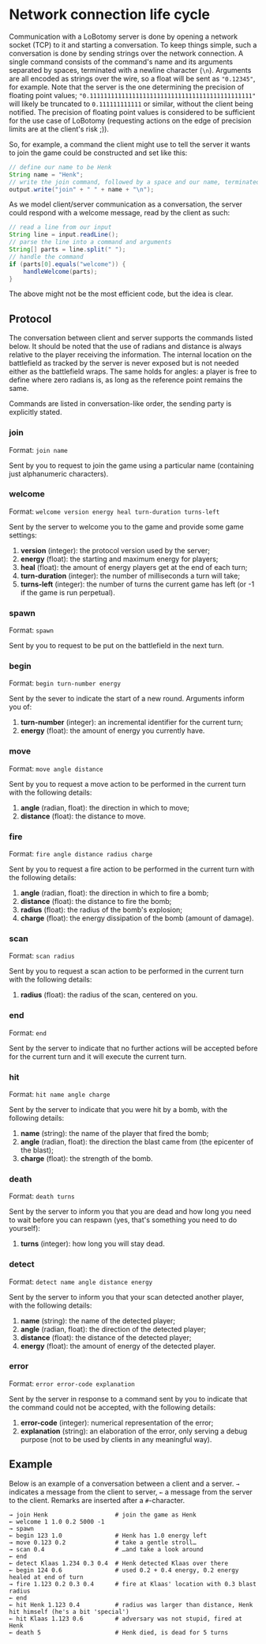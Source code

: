Network connection life cycle
=============================

Communication with a LoBotomy server is done by opening a network socket (TCP) to it and starting a conversation.
To keep things simple, such a conversation is done by sending strings over the network connection.
A single command consists of the command's name and its arguments separated by spaces, terminated with a newline character (`\n`).
Arguments are all encoded as strings over the wire, so a float will be sent as `"0.12345"`, for example.
Note that the server is the one determining the precision of floating point values; `"0.1111111111111111111111111111111111111111111111"` will likely be truncated to `0.111111111111` or similar, without the client being notified.
The precision of floating point values is considered to be sufficient for the use case of LoBotomy (requesting actions on the edge of precision limits are at the client's risk ;)).

So, for example, a command the client might use to tell the server it wants to join the game could be constructed and set like this:

```java
// define our name to be Henk
String name = "Henk";
// write the join command, followed by a space and our name, terminated with a newline
output.write("join" + " " + name + "\n");
```

As we model client/server communication as a conversation, the server could respond with a welcome message, read by the client as such:

```java
// read a line from our input
String line = input.readLine();
// parse the line into a command and arguments
String[] parts = line.split(" ");
// handle the command
if (parts[0].equals("welcome")) {
	handleWelcome(parts);
}
```

The above might not be the most efficient code, but the idea is clear.

Protocol
--------

The conversation between client and server supports the commands listed below.
It should be noted that the use of radians and distance is always relative to the player receiving the information.
The internal location on the battlefield as tracked by the server is never exposed but is not needed either as the battlefield wraps.
The same holds for angles: a player is free to define where zero radians is, as long as the reference point remains the same.

Commands are listed in conversation-like order, the sending party is explicitly stated.

### join
Format: `join name`

Sent by you to request to join the game using a particular name (containing just alphanumeric characters).

### welcome
Format: `welcome version energy heal turn-duration turns-left`

Sent by the server to welcome you to the game and provide some game settings:

1. **version** (integer): the protocol version used by the server;
1. **energy** (float): the starting and maximum energy for players;
1. **heal** (float): the amount of energy players get at the end of each turn;
1. **turn-duration** (integer): the number of milliseconds a turn will take;
1. **turns-left** (integer): the number of turns the current game has left (or -1 if the game is run perpetual).

### spawn
Format: `spawn`

Sent by you to request to be put on the battlefield in the next turn.

### begin
Format: `begin turn-number energy`

Sent by the sever to indicate the start of a new round. Arguments inform you of:

1. **turn-number** (integer): an incremental identifier for the current turn;
1. **energy** (float): the amount of energy you currently have.

### move
Format: `move angle distance`

Sent by you to request a move action to be performed in the current turn with the following details:

1. **angle** (radian, float): the direction in which to move;
1. **distance** (float): the distance to move.

### fire
Format: `fire angle distance radius charge`

Sent by you to request a fire action to be performed in the current turn with the following details:

1. **angle** (radian, float): the direction in which to fire a bomb;
1. **distance** (float): the distance to fire the bomb;
1. **radius** (float): the radius of the bomb's explosion;
1. **charge** (float): the energy dissipation of the bomb (amount of damage).

### scan
Format: `scan radius`

Sent by you to request a scan action to be performed in the current turn with the following details:

1. **radius** (float): the radius of the scan, centered on you.

### end
Format: `end`

Sent by the server to indicate that no further actions will be accepted before for the current turn and it will execute the current turn.

### hit
Format: `hit name angle charge`

Sent by the server to indicate that you were hit by a bomb, with the following details:

1. **name** (string): the name of the player that fired the bomb;
1. **angle** (radian, float): the direction the blast came from (the epicenter of the blast);
1. **charge** (float): the strength of the bomb.

### death
Format: `death turns`

Sent by the server to inform you that you are dead and how long you need to wait before you can respawn (yes, that's something you need to do yourself):

1. **turns** (integer): how long you will stay dead.

### detect
Format: `detect name angle distance energy`

Sent by the server to inform you that your scan detected another player, with the following details:

1. **name** (string): the name of the detected player;
1. **angle** (radian, float): the direction of the detected player;
1. **distance** (float): the distance of the detected player;
1. **energy** (float): the amount of energy of the detected player.

### error
Format: `error error-code explanation`

Sent by the server in response to a command sent by you to indicate that the command could not be accepted, with the following details:

1. **error-code** (integer): numerical representation of the error;
1. **explanation** (string): an elaboration of the error, only serving a debug purpose (not to be used by clients in any meaningful way).

Example
-------

Below is an example of a conversation between a client and a server.
`→` indicates a message from the client to server, `←` a message from the server to the client.
Remarks are inserted after a `#`-character.

```
→ join Henk                   # join the game as Henk
← welcome 1 1.0 0.2 5000 -1
→ spawn
← begin 123 1.0               # Henk has 1.0 energy left
→ move 0.123 0.2              # take a gentle stroll…
→ scan 0.4                    # …and take a look around
← end
← detect Klaas 1.234 0.3 0.4  # Henk detected Klaas over there
← begin 124 0.6               # used 0.2 + 0.4 energy, 0.2 energy healed at end of turn
→ fire 1.123 0.2 0.3 0.4      # fire at Klaas' location with 0.3 blast radius
← end
← hit Henk 1.123 0.4          # radius was larger than distance, Henk hit himself (he's a bit 'special')
← hit Klaas 1.123 0.6         # adversary was not stupid, fired at Henk
← death 5                     # Henk died, is dead for 5 turns
```

